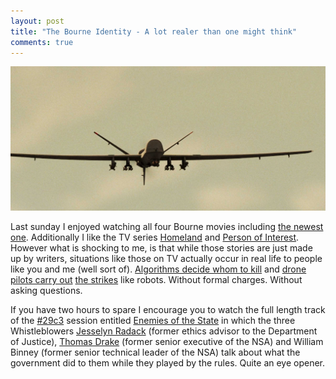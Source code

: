```yaml
---
layout: post
title: "The Bourne Identity - A lot realer than one might think"
comments: true
---
```

![US Predator Drone](/images/drone.jpg)

Last sunday I enjoyed watching all four Bourne movies including [the newest one](http://www.imdb.com/title/tt1194173/). Additionally I like the TV series [Homeland](http://www.imdb.com/title/tt1796960/) and [Person of Interest](http://www.imdb.com/title/tt1839578/). However what is shocking to me, is that while those stories are just made up by writers, situations like those on TV actually occur in real life to people like you and me (well sort of). [Algorithms decide whom to kill](http://video.events.ccc.de/#event=5338&conference=29th+Chaos+Communication+Congress) and [drone pilots carry out](http://www.spiegel.de/international/world/pain-continues-after-war-for-american-drone-pilot-a-872726.html) [the strikes](http://www.fastcodesign.com/1671129/infographic-a-map-of-america-s-284-drone-strikes-against-pakistan) like robots. Without formal charges. Without asking questions.

If you have two hours to spare I encourage you to watch the full length track of the [#29c3](http://events.ccc.de/congress/2012/wiki/Main_Page) session entitled [Enemies of the State](http://video.events.ccc.de/#event=5338&conference=29th+Chaos+Communication+Congress) in which the three Whistleblowers [Jesselyn Radack](http://en.wikipedia.org/wiki/Jesselyn_Radack) (former ethics advisor to the Department of Justice), [Thomas Drake](http://en.wikipedia.org/wiki/Thomas_Andrews_Drake) (former senior executive of the NSA) and William Binney (former senior technical leader of the NSA) talk about what the government did to them while they played by the rules. Quite an eye opener.